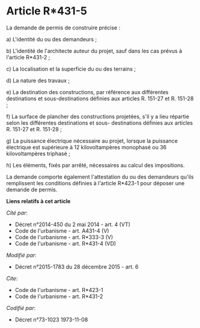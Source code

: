 # Article R*431-5

La demande de permis de construire précise : 

a) L'identité du ou des demandeurs ; 

b) L'identité de l'architecte auteur du projet, sauf dans les cas prévus à l'article R*431-2 ; 

c) La localisation et la superficie du ou des terrains ; 

d) La nature des travaux ; 

e) La destination des constructions, par référence aux différentes destinations et sous-destinations définies aux articles R.
151-27 et R. 151-28 ;

f) La surface de plancher des constructions projetées, s'il y a lieu répartie selon les différentes destinations et sous-
destinations définies aux articles R. 151-27 et R. 151-28 ; 

g) La puissance électrique nécessaire au projet, lorsque la puissance électrique est supérieure à 12 kilovoltampères
monophasé ou 36 kilovoltampères triphasé ; 

h) Les éléments, fixés par arrêté, nécessaires au calcul des impositions. 

La demande comporte également l'attestation du ou des demandeurs qu'ils remplissent les conditions définies à l'article
R*423-1 pour déposer une demande de permis.

**Liens relatifs à cet article**

_Cité par_:

  - Décret n°2014-450 du 2 mai 2014 - art. 4 (VT)
  - Code de l'urbanisme - art. A431-4 (V)
  - Code de l'urbanisme - art. R*333-3 (V)
  - Code de l'urbanisme - art. R*431-4 (VD)

_Modifié par_:

  - Décret n°2015-1783 du 28 décembre 2015 - art. 6

_Cite_:

  - Code de l'urbanisme - art. R*423-1
  - Code de l'urbanisme - art. R*431-2

_Codifié par_:

  - Décret n°73-1023 1973-11-08
